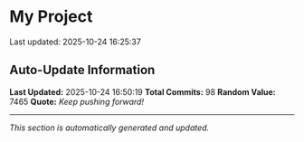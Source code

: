 # My Project


Last updated: 2025-10-24 16:25:37









































































































































































































































































































































































































































































































## Auto-Update Information

**Last Updated:** 2025-10-24 16:50:19
**Total Commits:** 98
**Random Value:** 7465
**Quote:** _Keep pushing forward!_

---
_This section is automatically generated and updated._